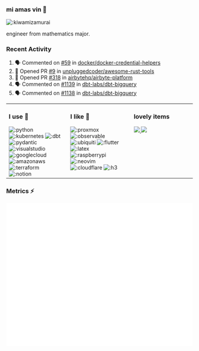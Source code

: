 ### mi amas vin 👋

<img width="240" src="https://count.getloli.com/get/@:kiwamizamurai?theme=rule34" alt=":kiwamizamurai" />

engineer from mathematics major.

### Recent Activity

<!--START_SECTION:activity-->
1. 🗣 Commented on [#59](https://github.com/docker/docker-credential-helpers/issues/59#issuecomment-2051089651) in [docker/docker-credential-helpers](https://github.com/docker/docker-credential-helpers)
2. 💪 Opened PR [#9](https://github.com/unpluggedcoder/awesome-rust-tools/pull/9) in [unpluggedcoder/awesome-rust-tools](https://github.com/unpluggedcoder/awesome-rust-tools)
3. 💪 Opened PR [#318](https://github.com/airbytehq/airbyte-platform/pull/318) in [airbytehq/airbyte-platform](https://github.com/airbytehq/airbyte-platform)
4. 🗣 Commented on [#1139](https://github.com/dbt-labs/dbt-bigquery/pull/1139#issuecomment-2024854051) in [dbt-labs/dbt-bigquery](https://github.com/dbt-labs/dbt-bigquery)
5. 🗣 Commented on [#1138](https://github.com/dbt-labs/dbt-bigquery/issues/1138#issuecomment-2020231483) in [dbt-labs/dbt-bigquery](https://github.com/dbt-labs/dbt-bigquery)
<!--END_SECTION:activity-->

<table><tr><td valign="top" width="33%">

### I use 👀
<!-- starts -->
<div>
  <img src="https://cdn.jsdelivr.net/npm/simple-icons@9.16.0/icons/python.svg" width=24 alt=":python" />
  <img src="https://cdn.jsdelivr.net/npm/simple-icons@9.16.0/icons/kubernetes.svg" width=24 alt=":kubernetes" />
  <img src="https://cdn.jsdelivr.net/npm/simple-icons@9.16.0/icons/dbt.svg" width=24 alt=":dbt" />
  <img src="https://cdn.jsdelivr.net/npm/simple-icons@9.16.0/icons/pydantic.svg" width=24 alt=":pydantic" />
  <br>
  <img src="https://cdn.jsdelivr.net/npm/simple-icons@9.16.0/icons/visualstudio.svg" width=24 alt=":visualstudio" />
  <img src="https://cdn.jsdelivr.net/npm/simple-icons@9.16.0/icons/googlecloud.svg" width=24 alt=":googlecloud" />
  <img src="https://cdn.jsdelivr.net/npm/simple-icons@9.16.0/icons/amazonaws.svg" width=24 alt=":amazonaws" />
  <img src="https://cdn.jsdelivr.net/npm/simple-icons@9.16.0/icons/terraform.svg" width=24 alt=":terraform" />
  <br>
  <img src="https://cdn.jsdelivr.net/npm/simple-icons@9.16.0/icons/notion.svg" width=24 alt=":notion" />
  </div>
<!-- ends -->
</td><td valign="top" width="34%">

### I like 👄
<!-- starts -->
<div>
  <img src="https://cdn.jsdelivr.net/npm/simple-icons@9.16.0/icons/proxmox.svg" width=24 alt=":proxmox" />
  <img src="https://cdn.jsdelivr.net/npm/simple-icons@9.16.0/icons/observable.svg" width=24 alt=":observable" />
  <img src="https://cdn.jsdelivr.net/npm/simple-icons@9.16.0/icons/ubiquiti.svg" width=24 alt=":ubiquiti" />
  <img src="https://cdn.jsdelivr.net/npm/simple-icons@9.16.0/icons/flutter.svg" width=24 alt=":flutter" />
  <img src="https://cdn.jsdelivr.net/npm/simple-icons@9.16.0/icons/latex.svg" width=24 alt=":latex" />
  <br>
  <img src="https://cdn.jsdelivr.net/npm/simple-icons@9.16.0/icons/raspberrypi.svg" width=24 alt=":raspberrypi" />
  <img src="https://cdn.jsdelivr.net/npm/simple-icons@9.16.0/icons/neovim.svg" width=24 alt=":neovim" />
  <img src="https://cdn.jsdelivr.net/npm/simple-icons@9.16.0/icons/cloudflare.svg" width=24 alt=":cloudflare" />
  <img src="https://cdn.jsdelivr.net/npm/simple-icons@9.16.0/icons/h3.svg" width=24 alt=":h3" />
</div>
<!-- ends -->
</td><td valign="top" width="33%">

### lovely items
<!-- starts -->
<a href="https://twitter.com/dailycraftkbd"> <img src="https://cdn.shopify.com/s/files/1/0576/3366/9317/products/8c23075b-08fe-4f9f-beb2-5006f205050a_base_resized_940x.jpg?v=1629955229" width="256"/> </a>
<a href="https://www.eizo.co.jp/"> <img src="https://upload.wikimedia.org/wikipedia/commons/thumb/4/4f/EIZO_Logo.svg/1200px-EIZO_Logo.svg.png" width="256"/> </a>
<!-- ends -->
</td></tr></table>


### Metrics :zap:
![Metrics](/github-metrics.svg)

